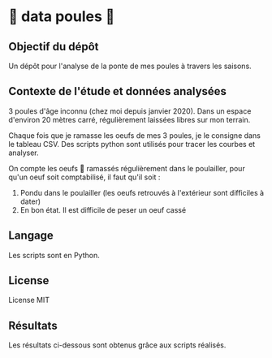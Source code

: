 # :chicken: data poules :chicken:

## Objectif du dépôt

Un dépôt pour l'analyse de la ponte de mes poules à travers les saisons.

## Contexte de l'étude et données analysées
3 poules d'âge inconnu (chez moi depuis janvier 2020). Dans un espace d'environ 20 mètres carré, régulièrement laissées libres sur mon terrain.

Chaque fois que je ramasse les oeufs de mes 3 poules, je le consigne dans le tableau CSV. Des scripts python sont utilisés pour tracer les courbes et analyser.
 
On compte les oeufs :egg: ramassés régulièrement dans le poulailler, pour qu'un oeuf soit comptabilisé, il faut qu'il soit :
1. Pondu dans le poulailler (les oeufs retrouvés à l'extérieur sont difficiles à dater)
2. En bon état. Il est difficile de peser un oeuf cassé
 
## Langage
Les scripts sont en Python.

## License
License MIT

## Résultats
Les résultats ci-dessous sont obtenus grâce aux scripts réalisés.
